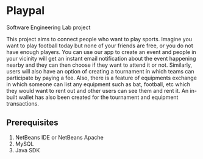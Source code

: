 # Playpal
Software Engineering Lab project

This project aims to connect people who want to play sports. Imagine you want to play football today but none of your friends are free, 
or you do not have enough players. You can use our app to create an event and people in your vicinity will get an instant email notification about 
the event happening nearby and they can then choose if they want to attend it or not. Similarly, users will also have an option of creating 
a tournament in which teams can participate by paying a fee. Also, there is a feature of equipments exchange in 
which someone can list any equipment such as bat, football, etc which they would want to rent out and other users can see them and rent it.
An in-built wallet has also been created for the tournament and equipment transactions. 

## Prerequisites

1. NetBeans IDE or NetBeans Apache
2. MySQL
3. Java SDK

